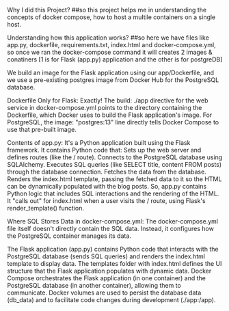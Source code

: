Why I did this Project?
##so this project helps me in understanding the concepts of docker compose, how to host a multile containers on a single host.

Understanding how this application works?
##so here we have files like app.py, dockerfile, requirements.txt, index.html and docker-compose.yml, so once we ran the docker-compose command it will creates 2 images & conatiners [1 is for Flask (app.py) 
application and the other is for postgreDB]

We build an image for the Flask application using our app/Dockerfile, and we use a pre-existing postgres image from Docker Hub for the PostgreSQL database.

Dockerfile Only for Flask: Exactly! The build: ./app directive for the web service in docker-compose.yml points to the directory containing the Dockerfile, which Docker uses to build the Flask application's image. 
For PostgreSQL, the image: "postgres:13" line directly tells Docker Compose to use that pre-built image.

Contents of app.py: It's a Python application built using the Flask framework. It contains Python code that:
  Sets up the web server and defines routes (like the / route).
  Connects to the PostgreSQL database using SQLAlchemy.
  Executes SQL queries (like SELECT title, content FROM posts) through the database connection.
  Fetches the data from the database.
  Renders the index.html template, passing the fetched data to it so the HTML can be dynamically populated with the blog posts.
So, app.py contains Python logic that includes SQL interactions and the rendering of the HTML. It "calls out" for index.html when a user visits the / route, using Flask's render_template() function.

Where SQL Stores Data in docker-compose.yml: The docker-compose.yml file itself doesn't directly contain the SQL data. Instead, it configures how the PostgreSQL container manages its data. 

The Flask application (app.py) contains Python code that interacts with the PostgreSQL database (sends SQL queries) and renders the index.html template to display data.
The templates folder with index.html defines the UI structure that the Flask application populates with dynamic data.
Docker Compose orchestrates the Flask application (in one container) and the PostgreSQL database (in another container), allowing them to communicate.
Docker volumes are used to persist the database data (db_data) and to facilitate code changes during development (./app:/app).
